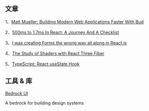 ## 文章
1、[Matt Mueller: Building Modern Web Applications Faster With Bud](https://goingwithgo.com/2022/08/matt-mueller-building-modern-web-applications-faster-with-bud/)

2、[500ms to 1.7ms In React: A Journey And A Checklist](https://orizens.com/blog/500ms-to-1-7ms-in-react-a-journey-and-a%20checklist/)

3、[I was creating Forms the wrong way all along in React.js](https://dev.to/kuvambhardwaj/i-was-creating-forms-the-wrong-way-all-along-in-reactjs-hl3?utm_source=reactdigest&utm_medium=rss&utm_campaign=368)

4、[The Study of Shaders with React Three Fiber](https://blog.maximeheckel.com/posts/the-study-of-shaders-with-react-three-fiber/)

5、[TypeScript: React useState Hook](https://www.robinwieruch.de/typescript-react-usestate/)

## 工具 & 库

[Bedrock UI](https://bedrock-ui.github.io/bedrock-ui)

A bedrock for building design systems